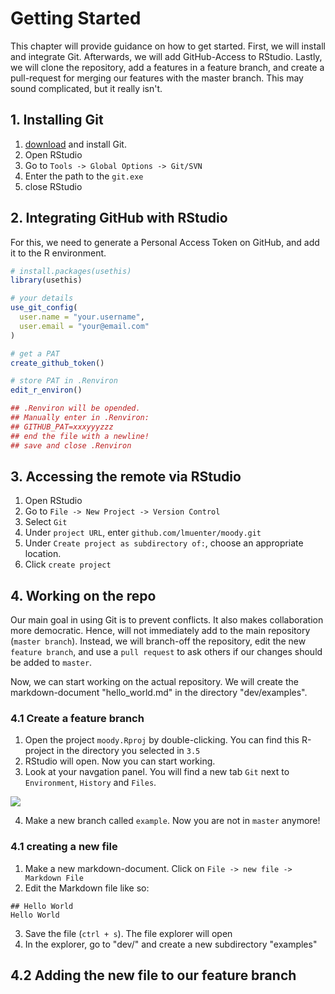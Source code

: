 # Getting Started

This chapter will provide guidance on how to get started. First, we will install and integrate Git. Afterwards, we will add GitHub-Access to RStudio. Lastly, we will clone the repository, add a features in a feature branch, and create a pull-request for merging our features with the master branch. This may sound complicated, but it really isn't.

## 1. Installing Git

1. [download](https://git-scm.com/downloads) and install Git.
2. Open RStudio
3. Go to `Tools -> Global Options -> Git/SVN`
4. Enter the path to the `git.exe`
5. close RStudio

## 2. Integrating GitHub with RStudio

For this, we need to generate a Personal Access Token on GitHub, and add it to the R environment.

``` R
# install.packages(usethis)
library(usethis)

# your details
use_git_config(
  user.name = "your.username", 
  user.email = "your@email.com"
)

# get a PAT
create_github_token()

# store PAT in .Renviron
edit_r_environ()

## .Renviron will be opended.
## Manually enter in .Renviron:
## GITHUB_PAT=xxxyyyzzz
## end the file with a newline!
## save and close .Renviron
```

## 3. Accessing the remote via RStudio

1. Open RStudio
2. Go to `File -> New Project -> Version Control`
3. Select `Git`
4. Under `project URL`, enter `github.com/lmuenter/moody.git`
5. Under `Create project as subdirectory of:`, choose an appropriate location.
6. Click `create project`

## 4. Working on the repo
Our main goal in using Git is to prevent conflicts. It also makes collaboration more democratic. Hence, will not immediately add to the main repository (`master branch`). Instead, we will branch-off the repository, edit the new `feature branch`, and use a `pull request` to ask others if our changes should be added to `master`.

Now, we can start working on the actual repository. We will create the markdown-document "hello_world.md" in the directory "dev/examples".

### 4.1 Create a feature branch

1. Open the project `moody.Rproj` by double-clicking. You can find this R-project in the directory you selected in `3.5`
2. RStudio will open. Now you can start working.
3. Look at your navgation panel. You will find a new tab `Git` next to `Environment`, `History` and `Files`.

![]("dev/figs/RStudio-git-panel")

4. Make a new branch called `example`. Now you are not in `master` anymore!

### 4.1 creating a new file

1. Make a new markdown-document. Click on `File -> new file -> Markdown File`
2. Edit the Markdown file like so:
```
## Hello World
Hello World

```
3. Save the file (`ctrl + s`). The file explorer will open
4. In the explorer, go to "dev/" and create a new subdirectory "examples"

## 4.2 Adding the new file to our feature branch
